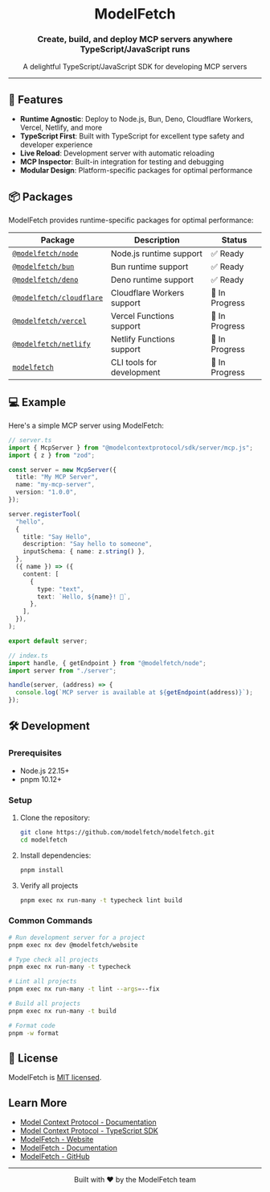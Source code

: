 <div align="center">
  <h1>ModelFetch</h1>

  <h3>Create, build, and deploy MCP servers anywhere TypeScript/JavaScript runs</h3>

  <p>A delightful TypeScript/JavaScript SDK for developing MCP servers</p>
</div>

---

## 🚀 Features

- **Runtime Agnostic**: Deploy to Node.js, Bun, Deno, Cloudflare Workers, Vercel, Netlify, and more
- **TypeScript First**: Built with TypeScript for excellent type safety and developer experience
- **Live Reload**: Development server with automatic reloading
- **MCP Inspector**: Built-in integration for testing and debugging
- **Modular Design**: Platform-specific packages for optimal performance

## 📦 Packages

ModelFetch provides runtime-specific packages for optimal performance:

| Package                                                | Description                | Status         |
| ------------------------------------------------------ | -------------------------- | -------------- |
| [`@modelfetch/node`](libs/modelfetch-node)             | Node.js runtime support    | ✅ Ready       |
| [`@modelfetch/bun`](libs/modelfetch-bun)               | Bun runtime support        | ✅ Ready       |
| [`@modelfetch/deno`](libs/modelfetch-deno)             | Deno runtime support       | ✅ Ready       |
| [`@modelfetch/cloudflare`](libs/modelfetch-cloudflare) | Cloudflare Workers support | 🚧 In Progress |
| [`@modelfetch/vercel`](libs/modelfetch-vercel)         | Vercel Functions support   | 🚧 In Progress |
| [`@modelfetch/netlify`](libs/modelfetch-netlify)       | Netlify Functions support  | 🚧 In Progress |
| [`modelfetch`](libs/modelfetch)                        | CLI tools for development  | 🚧 In Progress |

## 💻 Example

Here's a simple MCP server using ModelFetch:

```typescript
// server.ts
import { McpServer } from "@modelcontextprotocol/sdk/server/mcp.js";
import { z } from "zod";

const server = new McpServer({
  title: "My MCP Server",
  name: "my-mcp-server",
  version: "1.0.0",
});

server.registerTool(
  "hello",
  {
    title: "Say Hello",
    description: "Say hello to someone",
    inputSchema: { name: z.string() },
  },
  ({ name }) => ({
    content: [
      {
        type: "text",
        text: `Hello, ${name}! 👋`,
      },
    ],
  }),
);

export default server;
```

```typescript
// index.ts
import handle, { getEndpoint } from "@modelfetch/node";
import server from "./server";

handle(server, (address) => {
  console.log(`MCP server is available at ${getEndpoint(address)}`);
});
```

## 🛠️ Development

### Prerequisites

- Node.js 22.15+
- pnpm 10.12+

### Setup

1. Clone the repository:

   ```bash
   git clone https://github.com/modelfetch/modelfetch.git
   cd modelfetch
   ```

2. Install dependencies:

   ```bash
   pnpm install
   ```

3. Verify all projects
   ```bash
   pnpm exec nx run-many -t typecheck lint build
   ```

### Common Commands

```bash
# Run development server for a project
pnpm exec nx dev @modelfetch/website

# Type check all projects
pnpm exec nx run-many -t typecheck

# Lint all projects
pnpm exec nx run-many -t lint --args=--fix

# Build all projects
pnpm exec nx run-many -t build

# Format code
pnpm -w format
```

## 📄 License

ModelFetch is [MIT licensed](LICENSE).

## Learn More

- [Model Context Protocol - Documentation](https://modelcontextprotocol.io)
- [Model Context Protocol - TypeScript SDK](https://github.com/modelcontextprotocol/typescript-sdk)
- [ModelFetch - Website](https://preview.modelfetch.com)
- [ModelFetch - Documentation](https://preview.modelfetch.com/docs)
- [ModelFetch - GitHub](https://github.com/modelfetch/modelfetch)

---

<div align="center">
  <p>Built with ❤️ by the ModelFetch team</p>
</div>
